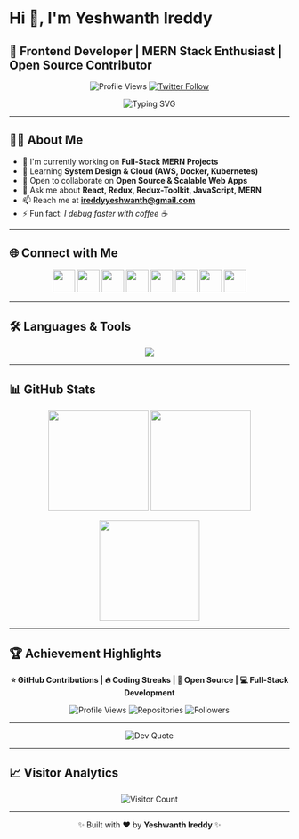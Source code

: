 # Hi 👋, I'm Yeshwanth Ireddy

## 🚀 Frontend Developer | MERN Stack Enthusiast | Open Source Contributor

<p align="center">
  <img src="https://komarev.com/ghpvc/?username=3lade&label=Profile%20views&color=0e75b6&style=flat" alt="Profile Views" />
  <a href="https://twitter.com/ireddyyeshwanth" target="_blank">
    <img src="https://img.shields.io/twitter/follow/ireddyyeshwanth?logo=twitter&style=for-the-badge" alt="Twitter Follow" />
  </a>
</p>

<p align="center">
  <img src="https://readme-typing-svg.herokuapp.com?font=Fira+Code&size=22&pause=1000&color=F75C7E&center=true&vCenter=true&width=600&lines=Frontend+Developer;MERN+Stack+Developer;Open+Source+Contributor;Always+Learning+New+Things" alt="Typing SVG" />
</p>

---

## 👨‍💻 About Me

- 🔭 I'm currently working on **Full-Stack MERN Projects**
- 🌱 Learning **System Design & Cloud (AWS, Docker, Kubernetes)**
- 👯 Open to collaborate on **Open Source & Scalable Web Apps**
- 💬 Ask me about **React, Redux, Redux-Toolkit, JavaScript, MERN**
- 📫 Reach me at **ireddyyeshwanth@gmail.com**
- ⚡ Fun fact: *I debug faster with coffee ☕*

---

## 🌐 Connect with Me

<p align="center">
  <a href="https://dev.to/ireddyyeshwanth"><img src="https://skillicons.dev/icons?i=devto" height="40"/></a>
  <a href="https://twitter.com/ireddyyeshwanth"><img src="https://skillicons.dev/icons?i=twitter" height="40"/></a>
  <a href="https://linkedin.com/in/ireddyyeshwanth"><img src="https://skillicons.dev/icons?i=linkedin" height="40"/></a>
  <a href="https://stackoverflow.com/users/ireddyyeshwanth"><img src="https://skillicons.dev/icons?i=stackoverflow" height="40"/></a>
  <a href="https://instagram.com/ireddyyeshwanth"><img src="https://skillicons.dev/icons?i=instagram" height="40"/></a>
  <a href="https://leetcode.com/ireddyyeshwanth"><img src="https://skillicons.dev/icons?i=leetcode" height="40"/></a>
  <a href="https://hackerrank.com/ireddyyeshwanth"><img src="https://skillicons.dev/icons?i=hackerrank" height="40"/></a>
  <a href="https://www.codechef.com/users/ireddyyeshwanth"><img src="https://cdn.jsdelivr.net/npm/simple-icons@3.13.0/icons/codechef.svg" height="40" width="40"/></a>
</p>

---

## 🛠️ Languages & Tools

<p align="center">
  <img src="https://skillicons.dev/icons?i=html,css,js,react,redux,tailwind,bootstrap,nodejs,express,mongodb,mysql,java,python,git,postman,jest,docker,aws" />
</p>

---

## 📊 GitHub Stats

<p align="center">
  <img src="https://github-readme-stats.vercel.app/api?username=3lade&theme=radical&hide_border=false&include_all_commits=true&count_private=true" height="180em"/>
  <img src="https://github-readme-streak-stats.herokuapp.com/?user=3lade&theme=radical&hide_border=false" height="180em"/>
</p>

<p align="center">
  <img src="https://github-readme-stats.vercel.app/api/top-langs/?username=3lade&theme=radical&hide_border=false&layout=compact" height="180em"/>
</p>

---

## 🏆 Achievement Highlights

<p align="center">
  <strong>⭐ GitHub Contributions | 🔥 Coding Streaks | 🎯 Open Source | 💻 Full-Stack Development</strong>
</p>

<p align="center">
  <img src="https://img.shields.io/badge/profile%20views-1.2k%2B-blue?style=flat-square" alt="Profile Views"/>
  <img src="https://img.shields.io/badge/repositories-50%2B-brightgreen?style=flat-square" alt="Repositories"/>
  <img src="https://img.shields.io/badge/followers-100%2B-orange?style=flat-square" alt="Followers"/>
</p>

---

<p align="center">
  <img src="https://quotes-github-readme.vercel.app/api?type=horizontal&theme=radical" alt="Dev Quote"/>
</p>

---

## 📈 Visitor Analytics

<p align="center">
  <img alt="Visitor Count" src="https://img.shields.io/endpoint?url=https://hits.dwyl.com/3lade/3lade.json&color=0e75b6&style=flat-square"/>
</p>

---

<!-- Footer -->
<p align="center">✨ Built with ❤️ by <b>Yeshwanth Ireddy</b> ✨</p>
